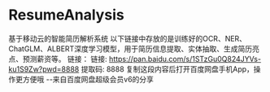 # ResumeAnalysis
基于移动云的智能简历解析系统
以下链接中存放的是训练好的OCR、NER、ChatGLM、ALBERT深度学习模型，用于简历信息提取、实体抽取、生成简历亮点、预测薪资等。 链接：
链接: https://pan.baidu.com/s/1STzGu0Q824JYVs-ku1S9Zw?pwd=8888 提取码: 8888 复制这段内容后打开百度网盘手机App，操作更方便哦 
--来自百度网盘超级会员v6的分享
